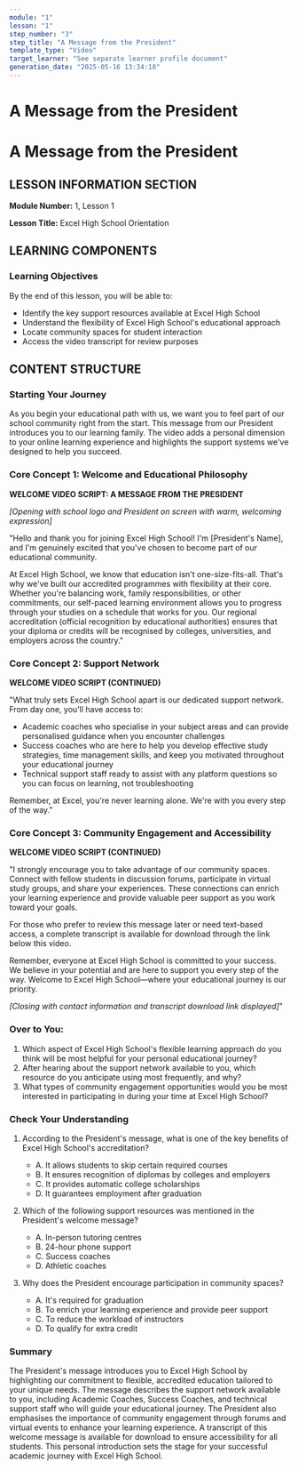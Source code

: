 ```yaml
---
module: "1"
lesson: "1"
step_number: "3"
step_title: "A Message from the President"
template_type: "Video"
target_learner: "See separate learner profile document"
generation_date: "2025-05-16 13:34:18"
---
```


# A Message from the President

# A Message from the President

## LESSON INFORMATION SECTION

**Module Number:** 1, Lesson 1

**Lesson Title:** Excel High School Orientation

## LEARNING COMPONENTS

### Learning Objectives

By the end of this lesson, you will be able to:

- Identify the key support resources available at Excel High School
- Understand the flexibility of Excel High School's educational approach
- Locate community spaces for student interaction
- Access the video transcript for review purposes

## CONTENT STRUCTURE

### Starting Your Journey

As you begin your educational path with us, we want you to feel part of our school community right from the start. This message from our President introduces you to our learning family. The video adds a personal dimension to your online learning experience and highlights the support systems we've designed to help you succeed.

### Core Concept 1: Welcome and Educational Philosophy

**WELCOME VIDEO SCRIPT: A MESSAGE FROM THE PRESIDENT**

*[Opening with school logo and President on screen with warm, welcoming expression]*

"Hello and thank you for joining Excel High School! I'm [President's Name], and I'm genuinely excited that you've chosen to become part of our educational community.

At Excel High School, we know that education isn't one-size-fits-all. That's why we've built our accredited programmes with flexibility at their core. Whether you're balancing work, family responsibilities, or other commitments, our self-paced learning environment allows you to progress through your studies on a schedule that works for you. Our regional accreditation (official recognition by educational authorities) ensures that your diploma or credits will be recognised by colleges, universities, and employers across the country."

### Core Concept 2: Support Network

**WELCOME VIDEO SCRIPT (CONTINUED)**

"What truly sets Excel High School apart is our dedicated support network. From day one, you'll have access to:

- Academic coaches who specialise in your subject areas and can provide personalised guidance when you encounter challenges
- Success coaches who are here to help you develop effective study strategies, time management skills, and keep you motivated throughout your educational journey
- Technical support staff ready to assist with any platform questions so you can focus on learning, not troubleshooting

Remember, at Excel, you're never learning alone. We're with you every step of the way."

### Core Concept 3: Community Engagement and Accessibility

**WELCOME VIDEO SCRIPT (CONTINUED)**

"I strongly encourage you to take advantage of our community spaces. Connect with fellow students in discussion forums, participate in virtual study groups, and share your experiences. These connections can enrich your learning experience and provide valuable peer support as you work toward your goals.

For those who prefer to review this message later or need text-based access, a complete transcript is available for download through the link below this video.

Remember, everyone at Excel High School is committed to your success. We believe in your potential and are here to support you every step of the way. Welcome to Excel High School—where your educational journey is our priority.

*[Closing with contact information and transcript download link displayed]*"

### Over to You:

1. Which aspect of Excel High School's flexible learning approach do you think will be most helpful for your personal educational journey?
2. After hearing about the support network available to you, which resource do you anticipate using most frequently, and why?
3. What types of community engagement opportunities would you be most interested in participating in during your time at Excel High School?

### Check Your Understanding

1. According to the President's message, what is one of the key benefits of Excel High School's accreditation?
   - A. It allows students to skip certain required courses
   - B. It ensures recognition of diplomas by colleges and employers
   - C. It provides automatic college scholarships
   - D. It guarantees employment after graduation

2. Which of the following support resources was mentioned in the President's welcome message?
   - A. In-person tutoring centres
   - B. 24-hour phone support
   - C. Success coaches
   - D. Athletic coaches

3. Why does the President encourage participation in community spaces?
   - A. It's required for graduation
   - B. To enrich your learning experience and provide peer support
   - C. To reduce the workload of instructors
   - D. To qualify for extra credit

### Summary

The President's message introduces you to Excel High School by highlighting our commitment to flexible, accredited education tailored to your unique needs. The message describes the support network available to you, including Academic Coaches, Success Coaches, and technical support staff who will guide your educational journey. The President also emphasises the importance of community engagement through forums and virtual events to enhance your learning experience. A transcript of this welcome message is available for download to ensure accessibility for all students. This personal introduction sets the stage for your successful academic journey with Excel High School.